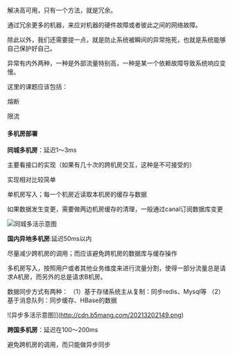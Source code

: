 解决高可用，只有一个方法，就是冗余。

通过冗余更多的机器，来应对机器的硬件故障或者彼此之间的网络故障。

除此以外，我们还需要提一点，就是防止系统被瞬间的异常拖死，也就是系统能够自己保护好自己。

异常有内外两种，一种是外部流量特别高，一种是某一个依赖故障导致系统响应变慢。

这里的课题应该包括：

熔断

限流

#### 多机房部署

**同城多机房**：延迟1～3ms

主要看接口的实现（如果有几十次的跨机房交互，这种是不可接受的）

实现相对比较简单

单机房写入；每一个机房近读取本机房的缓存与数据

如果数据发生变更，需要做两边机房缓存的清理，一般通过canal订阅数据库变更

![同城多活示意图](http://cdn.b5mang.com/202132021118.png)

**国内异地多机房**:延迟50ms以内

尽量减少跨机房的调用；而应该避免跨机房的数据库与缓存操作

多机房写入，按照用户或者其他业务维度来进行流量分割，使得一部分流量总是请求A机房，而另外的总是请求B机房。

数据同步方式有两种：
（1）基于存储系统主从复制：同步redis、Mysql等
（2）基于消息队列：同步缓存、HBase的数据

![异步多活示意图]](http://cdn.b5mang.com/20213202149.png)

**跨国多机房**：延迟在100～200ms

避免跨机房的调用，而只能做异步同步